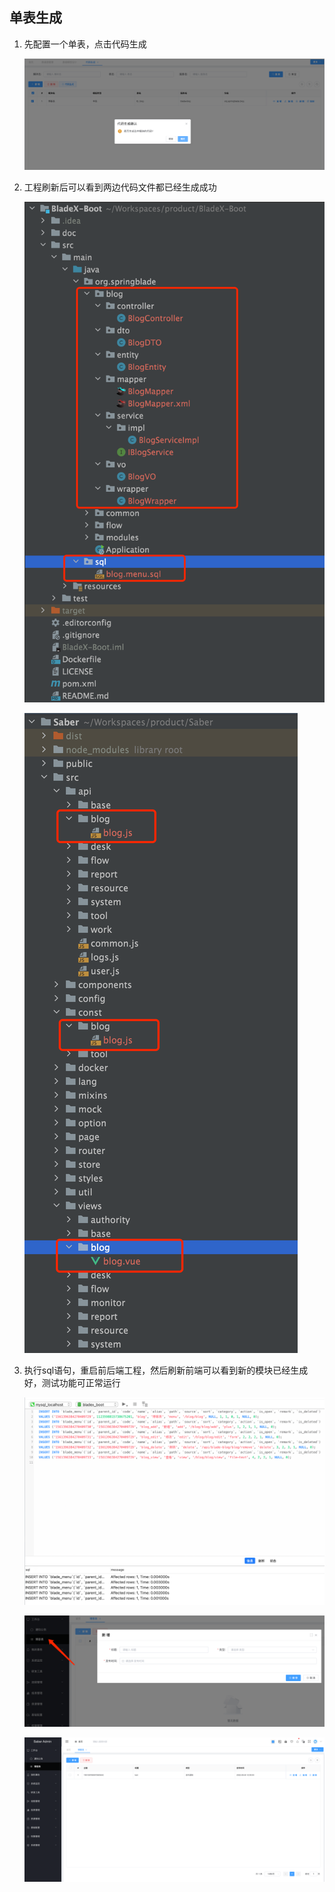 ## 单表生成

1. 先配置一个单表，点击代码生成

   ![image-20220822005347932](../../images/image-20220822005347932.png)

2. 工程刷新后可以看到两边代码文件都已经生成成功

   ![image-20220822005515010](../../images/image-20220822005515010.png)

   ![image-20220822005553125](../../images/image-20220822005553125.png)

3. 执行sql语句，重启前后端工程，然后刷新前端可以看到新的模块已经生成好，测试功能可正常运行

   ![image-20220822005649693](../../images/image-20220822005649693.png)

   ![image-20220822010104414](../../images/image-20220822010104414.png)

   ![image-20220822010043592](../../images/image-20220822010043592.png)